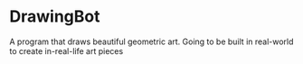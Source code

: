 # DrawingBot
A program that draws beautiful geometric art. Going to be built in real-world to create in-real-life art pieces
